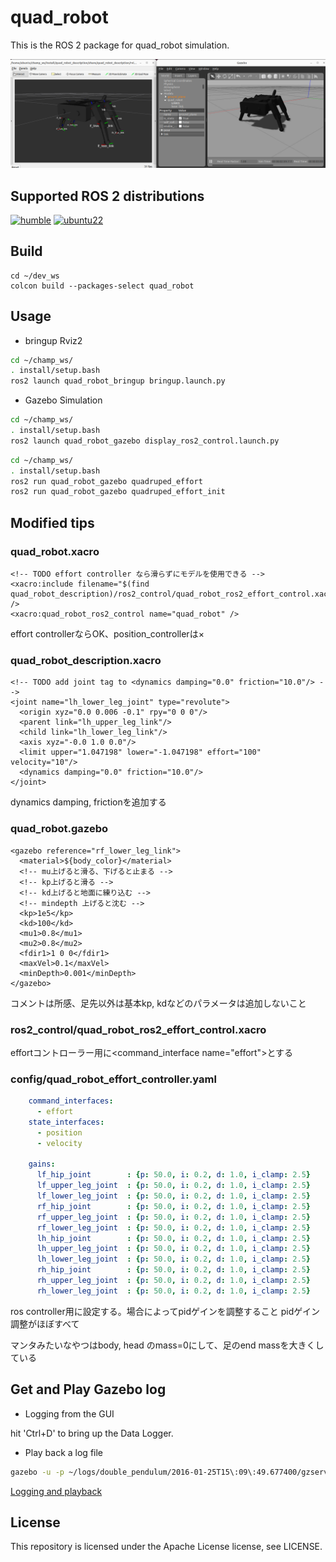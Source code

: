 # quad_robot

This is the ROS 2 package for quad_robot simulation.

![quad_robot](img/quad_robot_sim.png)

## Supported ROS 2 distributions

[![humble][humble-badge]][humble]
[![ubuntu22][ubuntu22-badge]][ubuntu22]

## Build
```shell: Terminal
cd ~/dev_ws
colcon build --packages-select quad_robot
```

## Usage

- bringup Rviz2

```sh
cd ~/champ_ws/
. install/setup.bash
ros2 launch quad_robot_bringup bringup.launch.py
```

- Gazebo Simulation

```sh
cd ~/champ_ws/
. install/setup.bash
ros2 launch quad_robot_gazebo display_ros2_control.launch.py
```

```sh
cd ~/champ_ws/
. install/setup.bash
ros2 run quad_robot_gazebo quadruped_effort
ros2 run quad_robot_gazebo quadruped_effort_init
```

## Modified tips

### quad_robot.xacro
```xml: quad_robot.xacro
<!-- TODO effort controller なら滑らずにモデルを使用できる -->
<xacro:include filename="$(find quad_robot_description)/ros2_control/quad_robot_ros2_effort_control.xacro" />
<xacro:quad_robot_ros2_control name="quad_robot" />
```
effort controllerならOK、position_controllerは×

### quad_robot_description.xacro
```xml: quad_robot_description.xacro
<!-- TODO add joint tag to <dynamics damping="0.0" friction="10.0"/> -->
<joint name="lh_lower_leg_joint" type="revolute">
  <origin xyz="0.0 0.006 -0.1" rpy="0 0 0"/>
  <parent link="lh_upper_leg_link"/>
  <child link="lh_lower_leg_link"/>
  <axis xyz="-0.0 1.0 0.0"/>
  <limit upper="1.047198" lower="-1.047198" effort="100" velocity="10"/>
  <dynamics damping="0.0" friction="10.0"/>
</joint>
```
dynamics damping, frictionを追加する

### quad_robot.gazebo
```xml: quad_robot.gazebo
<gazebo reference="rf_lower_leg_link">
  <material>${body_color}</material>
  <!-- mu上げると滑る、下げると止まる -->
  <!-- kp上げると滑る -->
  <!-- kd上げると地面に練り込む -->
  <!-- mindepth 上げると沈む -->
  <kp>1e5</kp>
  <kd>100</kd>
  <mu1>0.8</mu1>
  <mu2>0.8</mu2>
  <fdir1>1 0 0</fdir1>
  <maxVel>0.1</maxVel>
  <minDepth>0.001</minDepth>
</gazebo>
```
コメントは所感、足先以外は基本kp, kdなどのパラメータは追加しないこと

### ros2_control/quad_robot_ros2_effort_control.xacro

effortコントローラー用に<command_interface name="effort">とする

### config/quad_robot_effort_controller.yaml

```yaml
    command_interfaces:
      - effort
    state_interfaces:
      - position
      - velocity

    gains:
      lf_hip_joint        : {p: 50.0, i: 0.2, d: 1.0, i_clamp: 2.5}
      lf_upper_leg_joint  : {p: 50.0, i: 0.2, d: 1.0, i_clamp: 2.5}
      lf_lower_leg_joint  : {p: 50.0, i: 0.2, d: 1.0, i_clamp: 2.5}
      rf_hip_joint        : {p: 50.0, i: 0.2, d: 1.0, i_clamp: 2.5}
      rf_upper_leg_joint  : {p: 50.0, i: 0.2, d: 1.0, i_clamp: 2.5}
      rf_lower_leg_joint  : {p: 50.0, i: 0.2, d: 1.0, i_clamp: 2.5}
      lh_hip_joint        : {p: 50.0, i: 0.2, d: 1.0, i_clamp: 2.5}
      lh_upper_leg_joint  : {p: 50.0, i: 0.2, d: 1.0, i_clamp: 2.5}
      lh_lower_leg_joint  : {p: 50.0, i: 0.2, d: 1.0, i_clamp: 2.5}
      rh_hip_joint        : {p: 50.0, i: 0.2, d: 1.0, i_clamp: 2.5}
      rh_upper_leg_joint  : {p: 50.0, i: 0.2, d: 1.0, i_clamp: 2.5}
      rh_lower_leg_joint  : {p: 50.0, i: 0.2, d: 1.0, i_clamp: 2.5}
```

ros controller用に設定する。場合によってpidゲインを調整すること
pidゲイン調整がほぼすべて

マンタみたいなやつはbody, head のmass=0にして、足のend massを大きくしている

## Get and Play Gazebo log

- Logging from the GUI

hit 'Ctrl+D' to bring up the Data Logger.

- Play back a log file
```sh
gazebo -u -p ~/logs/double_pendulum/2016-01-25T15\:09\:49.677400/gzserver/state.log
```

[Logging and playback](https://classic.gazebosim.org/tutorials?tut=logging_playback)

## License
This repository is licensed under the Apache License license, see LICENSE.

[humble-badge]: https://img.shields.io/badge/-HUMBLE-orange?style=flat-square&logo=ros
[humble]: https://docs.ros.org/en/humble/index.html

[ubuntu22-badge]: https://img.shields.io/badge/-UBUNTU%2022%2E04-blue?style=flat-square&logo=ubuntu&logoColor=white
[ubuntu22]: https://releases.ubuntu.com/jammy/
